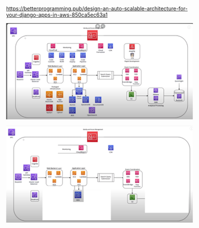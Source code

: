 https://betterprogramming.pub/design-an-auto-scalable-architecture-for-your-django-apps-in-aws-850ca5ec63a1

![important_services](important_services.png)

![focus_1](focus_1.png)
